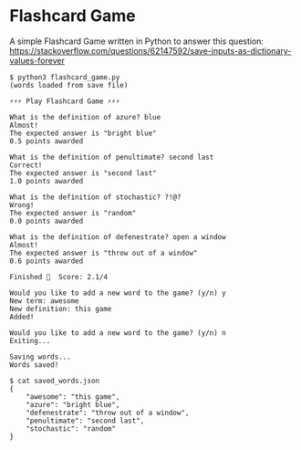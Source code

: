 # Flashcard Game

A simple Flashcard Game written in Python to answer this question: <https://stackoverflow.com/questions/62147592/save-inputs-as-dictionary-values-forever>


```
$ python3 flashcard_game.py 
(words loaded from save file)

⚡⚡⚡ Play Flashcard Game ⚡⚡⚡

What is the definition of azure? blue
Almost!
The expected answer is "bright blue"
0.5 points awarded

What is the definition of penultimate? second last
Correct!
The expected answer is "second last"
1.0 points awarded

What is the definition of stochastic? ?!@?  
Wrong!
The expected answer is "random"
0.0 points awarded

What is the definition of defenestrate? open a window
Almost!
The expected answer is "throw out of a window"
0.6 points awarded

Finished 🎉  Score: 2.1/4

Would you like to add a new word to the game? (y/n) y
New term: awesome
New definition: this game
Added!

Would you like to add a new word to the game? (y/n) n
Exiting...

Saving words...
Words saved!
```

```
$ cat saved_words.json 
{
    "awesome": "this game",
    "azure": "bright blue",
    "defenestrate": "throw out of a window",
    "penultimate": "second last",
    "stochastic": "random"
}
```
